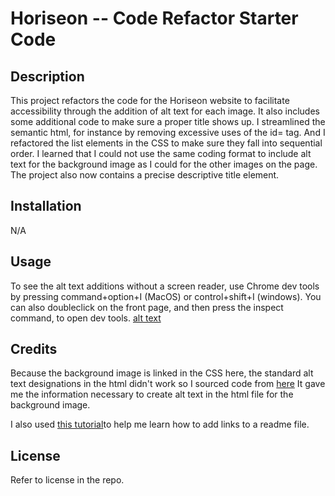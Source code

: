 # Horiseon -- Code Refactor Starter Code

## Description 
This project refactors the code for the Horiseon website to facilitate accessibility through the addition of alt text for each image. It also includes some additional code to make sure a proper title shows up. I streamlined the semantic html, for instance by removing excessive uses of the id= tag. And I refactored the list elements in the CSS to make sure they fall into sequential order. I learned that I could not use the same coding format to include alt text for the background image as I could for the other images on the page. The project also now contains a precise descriptive title element. 

## Installation
N/A

## Usage
To see the alt text additions without a screen reader, use Chrome dev tools by pressing command+option+I (MacOS) or control+shift+I (windows). You can also doubleclick on the front page, and then press the inspect command, to open dev tools. 
[alt text](./assets/Screenshot.png)
## Credits 
Because the background image is linked in the CSS here, the standard alt text designations in the html didn't work so I sourced code from [here](http://www.davidmacd.com/blog/alternate-text-for-css-background-images.html#:~:text=Summary&text=For%20ambient%20images%20that%20are,be%20used%20for%20information%20content.) It gave me the information necessary to create alt text in the html file for the background image. 

I also used [this tutorial](https://docs.readme.com/main/docs/linking-to-pages#:~:text=To%20link%20inline%2C%20type%20the,%2C%20%22(y)%22.&text=Reference%2Dstyle%20linking%20allows%20you,refer%20to%20it%20multiple%20times.)to help me learn how to add links to a readme file.

## License
Refer to license in the repo.
